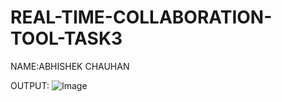# REAL-TIME-COLLABORATION-TOOL-TASK3


NAME:ABHISHEK CHAUHAN

 OUTPUT:
 ![Image](https://github.com/user-attachments/assets/88c26e56-26a7-4e00-aff1-1a9f3ed6097b)
 
